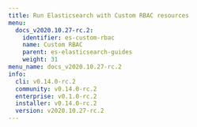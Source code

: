 ```yaml
---
title: Run Elasticsearch with Custom RBAC resources
menu:
  docs_v2020.10.27-rc.2:
    identifier: es-custom-rbac
    name: Custom RBAC
    parent: es-elasticsearch-guides
    weight: 31
menu_name: docs_v2020.10.27-rc.2
info:
  cli: v0.14.0-rc.2
  community: v0.14.0-rc.2
  enterprise: v0.1.0-rc.2
  installer: v0.14.0-rc.2
  version: v2020.10.27-rc.2
---
```


